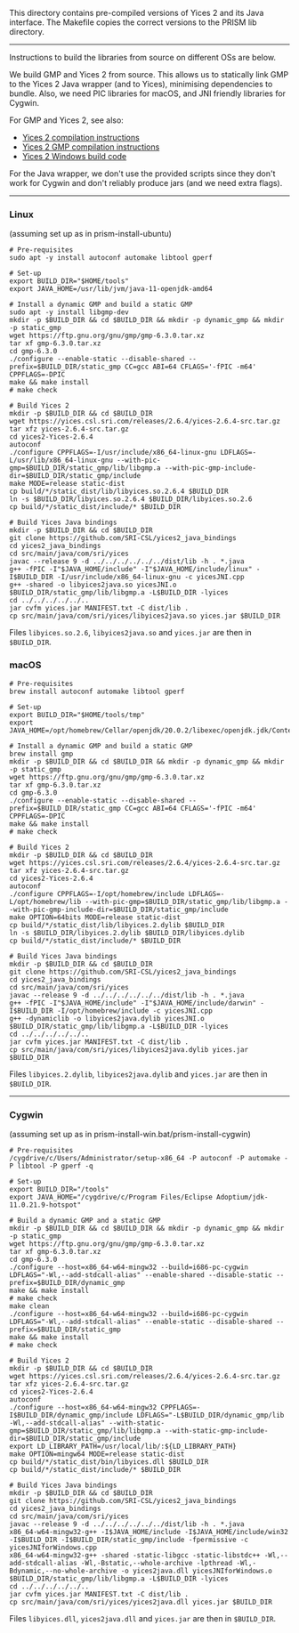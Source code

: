 This directory contains pre-compiled versions of Yices 2 and its Java interface.
The Makefile copies the correct versions to the PRISM lib directory.

---

Instructions to build the libraries from source on different OSs are below.

We build GMP and Yices 2 from source. This allows us to statically link GMP
to the Yices 2 Java wrapper (and to Yices), minimising dependencies to bundle.
Also, we need PIC libraries for macOS, and JNI friendly libraries for Cygwin.

For GMP and Yices 2, see also:

* [Yices 2 compilation instructions](https://github.com/SRI-CSL/yices2/blob/master/doc/COMPILING)
* [Yices 2 GMP compilation instructions](https://github.com/SRI-CSL/yices2/blob/master/doc/GMP)
* [Yices 2 Windows build code](https://github.com/SRI-CSL/yices2/blob/master/.github/workflows/windows_ci.yml)

For the Java wrapper, we don't use the provided scripts since they don't work
for Cygwin and don't reliably produce jars (and we need extra flags).

---

### Linux

(assuming set up as in prism-install-ubuntu)

```
# Pre-requisites
sudo apt -y install autoconf automake libtool gperf

# Set-up
export BUILD_DIR="$HOME/tools"
export JAVA_HOME=/usr/lib/jvm/java-11-openjdk-amd64

# Install a dynamic GMP and build a static GMP
sudo apt -y install libgmp-dev
mkdir -p $BUILD_DIR && cd $BUILD_DIR && mkdir -p dynamic_gmp && mkdir -p static_gmp
wget https://ftp.gnu.org/gnu/gmp/gmp-6.3.0.tar.xz
tar xf gmp-6.3.0.tar.xz 
cd gmp-6.3.0
./configure --enable-static --disable-shared --prefix=$BUILD_DIR/static_gmp CC=gcc ABI=64 CFLAGS='-fPIC -m64' CPPFLAGS=-DPIC
make && make install
# make check

# Build Yices 2
mkdir -p $BUILD_DIR && cd $BUILD_DIR
wget https://yices.csl.sri.com/releases/2.6.4/yices-2.6.4-src.tar.gz
tar xfz yices-2.6.4-src.tar.gz
cd yices2-Yices-2.6.4
autoconf
./configure CPPFLAGS=-I/usr/include/x86_64-linux-gnu LDFLAGS=-L/usr/lib/x86_64-linux-gnu --with-pic-gmp=$BUILD_DIR/static_gmp/lib/libgmp.a --with-pic-gmp-include-dir=$BUILD_DIR/static_gmp/include
make MODE=release static-dist
cp build/*/static_dist/lib/libyices.so.2.6.4 $BUILD_DIR
ln -s $BUILD_DIR/libyices.so.2.6.4 $BUILD_DIR/libyices.so.2.6
cp build/*/static_dist/include/* $BUILD_DIR

# Build Yices Java bindings
mkdir -p $BUILD_DIR && cd $BUILD_DIR
git clone https://github.com/SRI-CSL/yices2_java_bindings
cd yices2_java_bindings
cd src/main/java/com/sri/yices
javac --release 9 -d ../../../../../../dist/lib -h . *.java
g++ -fPIC -I"$JAVA_HOME/include" -I"$JAVA_HOME/include/linux" -I$BUILD_DIR -I/usr/include/x86_64-linux-gnu -c yicesJNI.cpp
g++ -shared -o libyices2java.so yicesJNI.o $BUILD_DIR/static_gmp/lib/libgmp.a -L$BUILD_DIR -lyices
cd ../../../../../..
jar cvfm yices.jar MANIFEST.txt -C dist/lib .
cp src/main/java/com/sri/yices/libyices2java.so yices.jar $BUILD_DIR
```

Files `libyices.so.2.6`, `libyices2java.so` and `yices.jar` are then in `$BUILD_DIR`.

### macOS

```
# Pre-requisites
brew install autoconf automake libtool gperf

# Set-up
export BUILD_DIR="$HOME/tools/tmp"
export JAVA_HOME=/opt/homebrew/Cellar/openjdk/20.0.2/libexec/openjdk.jdk/Contents/Home

# Install a dynamic GMP and build a static GMP
brew install gmp
mkdir -p $BUILD_DIR && cd $BUILD_DIR && mkdir -p dynamic_gmp && mkdir -p static_gmp
wget https://ftp.gnu.org/gnu/gmp/gmp-6.3.0.tar.xz
tar xf gmp-6.3.0.tar.xz 
cd gmp-6.3.0
./configure --enable-static --disable-shared --prefix=$BUILD_DIR/static_gmp CC=gcc ABI=64 CFLAGS='-fPIC -m64' CPPFLAGS=-DPIC
make && make install
# make check

# Build Yices 2
mkdir -p $BUILD_DIR && cd $BUILD_DIR
wget https://yices.csl.sri.com/releases/2.6.4/yices-2.6.4-src.tar.gz
tar xfz yices-2.6.4-src.tar.gz
cd yices2-Yices-2.6.4
autoconf
./configure CPPFLAGS=-I/opt/homebrew/include LDFLAGS=-L/opt/homebrew/lib --with-pic-gmp=$BUILD_DIR/static_gmp/lib/libgmp.a --with-pic-gmp-include-dir=$BUILD_DIR/static_gmp/include
make OPTION=64bits MODE=release static-dist
cp build/*/static_dist/lib/libyices.2.dylib $BUILD_DIR
ln -s $BUILD_DIR/libyices.2.dylib $BUILD_DIR/libyices.dylib
cp build/*/static_dist/include/* $BUILD_DIR

# Build Yices Java bindings
mkdir -p $BUILD_DIR && cd $BUILD_DIR
git clone https://github.com/SRI-CSL/yices2_java_bindings
cd yices2_java_bindings
cd src/main/java/com/sri/yices
javac --release 9 -d ../../../../../../dist/lib -h . *.java
g++ -fPIC -I"$JAVA_HOME/include" -I"$JAVA_HOME/include/darwin" -I$BUILD_DIR -I/opt/homebrew/include -c yicesJNI.cpp
g++ -dynamiclib -o libyices2java.dylib yicesJNI.o $BUILD_DIR/static_gmp/lib/libgmp.a -L$BUILD_DIR -lyices
cd ../../../../../..
jar cvfm yices.jar MANIFEST.txt -C dist/lib .
cp src/main/java/com/sri/yices/libyices2java.dylib yices.jar $BUILD_DIR
```

Files `libyices.2.dylib`, `libyices2java.dylib` and `yices.jar` are then in `$BUILD_DIR`.

---

### Cygwin

(assuming set up as in prism-install-win.bat/prism-install-cygwin)

```
# Pre-requisites
/cygdrive/c/Users/Administrator/setup-x86_64 -P autoconf -P automake -P libtool -P gperf -q

# Set-up
export BUILD_DIR="/tools"
export JAVA_HOME="/cygdrive/c/Program Files/Eclipse Adoptium/jdk-11.0.21.9-hotspot"

# Build a dynamic GMP and a static GMP
mkdir -p $BUILD_DIR && cd $BUILD_DIR && mkdir -p dynamic_gmp && mkdir -p static_gmp
wget https://ftp.gnu.org/gnu/gmp/gmp-6.3.0.tar.xz
tar xf gmp-6.3.0.tar.xz 
cd gmp-6.3.0
./configure --host=x86_64-w64-mingw32 --build=i686-pc-cygwin LDFLAGS="-Wl,--add-stdcall-alias" --enable-shared --disable-static --prefix=$BUILD_DIR/dynamic_gmp
make && make install
# make check
make clean
./configure --host=x86_64-w64-mingw32 --build=i686-pc-cygwin LDFLAGS="-Wl,--add-stdcall-alias" --enable-static --disable-shared --prefix=$BUILD_DIR/static_gmp
make && make install
# make check

# Build Yices 2
mkdir -p $BUILD_DIR && cd $BUILD_DIR
wget https://yices.csl.sri.com/releases/2.6.4/yices-2.6.4-src.tar.gz
tar xfz yices-2.6.4-src.tar.gz
cd yices2-Yices-2.6.4
autoconf
./configure --host=x86_64-w64-mingw32 CPPFLAGS=-I$BUILD_DIR/dynamic_gmp/include LDFLAGS="-L$BUILD_DIR/dynamic_gmp/lib -Wl,--add-stdcall-alias" --with-static-gmp=$BUILD_DIR/static_gmp/lib/libgmp.a --with-static-gmp-include-dir=$BUILD_DIR/static_gmp/include
export LD_LIBRARY_PATH=/usr/local/lib/:${LD_LIBRARY_PATH}
make OPTION=mingw64 MODE=release static-dist
cp build/*/static_dist/bin/libyices.dll $BUILD_DIR
cp build/*/static_dist/include/* $BUILD_DIR

# Build Yices Java bindings
mkdir -p $BUILD_DIR && cd $BUILD_DIR
git clone https://github.com/SRI-CSL/yices2_java_bindings
cd yices2_java_bindings
cd src/main/java/com/sri/yices
javac --release 9 -d ../../../../../../dist/lib -h . *.java
x86_64-w64-mingw32-g++ -I$JAVA_HOME/include -I$JAVA_HOME/include/win32 -I$BUILD_DIR -I$BUILD_DIR/static_gmp/include -fpermissive -c yicesJNIforWindows.cpp
x86_64-w64-mingw32-g++ -shared -static-libgcc -static-libstdc++ -Wl,--add-stdcall-alias -Wl,-Bstatic,--whole-archive -lpthread -Wl,-Bdynamic,--no-whole-archive -o yices2java.dll yicesJNIforWindows.o $BUILD_DIR/static_gmp/lib/libgmp.a -L$BUILD_DIR -lyices
cd ../../../../../..
jar cvfm yices.jar MANIFEST.txt -C dist/lib .
cp src/main/java/com/sri/yices/yices2java.dll yices.jar $BUILD_DIR
```

Files `libyices.dll`, `yices2java.dll` and `yices.jar` are then in `$BUILD_DIR`.
